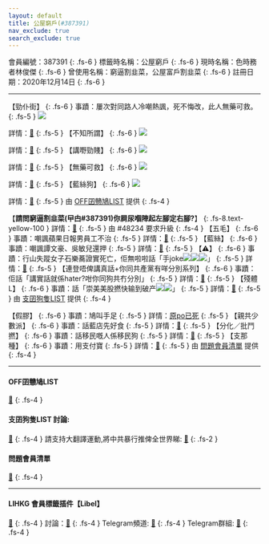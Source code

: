 ```yaml
---
layout: default
title: 公屋窮戶(#387391)
nav_exclude: true
search_exclude: true
---
```


會員編號：387391
{: .fs-6 }
標籤時名稱：公屋窮戶
{: .fs-6 }
現時名稱：色時務者林俊傑
{: .fs-6 }
曾使用名稱：窮逼割韭菜，公屋富戶割韭菜
{: .fs-6 }
註冊日期：2020年12月14日
{: .fs-6 }

---

<div class="code-example" markdown="1">

【勁仆街】
{: .fs-6 }
事蹟：屢次對同路人冷嘲熱諷，死不悔改，此人無藥可救。
{: .fs-5 }
![](https://filedn.eu/l9Hq1YKLkJ4m0VSXcdcfUaJ/LIHKG_on99/on9_jai/387391/387391.1_.png)


詳情：[🔗](https://lih.kg/aMozdBV)
{: .fs-5 }
【不知所謂】
{: .fs-6 }
![](https://filedn.eu/l9Hq1YKLkJ4m0VSXcdcfUaJ/LIHKG_on99/on9_jai/387391/387391.2_.png)


詳情：[🔗](https://lih.kg/aNxyuHV)
{: .fs-5 }
【講嘢勁賤】
{: .fs-6 }
![](https://filedn.eu/l9Hq1YKLkJ4m0VSXcdcfUaJ/LIHKG_on99/on9_jai/387391/387391.3_.png)


詳情：[🔗](https://lih.kg/aNNuvRV)
{: .fs-5 }
【無藥可救】
{: .fs-6 }
![](https://filedn.eu/l9Hq1YKLkJ4m0VSXcdcfUaJ/LIHKG_on99/on9_jai/387391/387391.4_.png)


詳情：[🔗](https://lih.kg/aQKeBrV)
{: .fs-5 }
【藍絲狗】
{: .fs-6 }
![](https://filedn.eu/l9Hq1YKLkJ4m0VSXcdcfUaJ/LIHKG_on99/on9_jai/387391/387391.5_.png)


詳情：[🔗](https://lih.kg/hqtgQT)
{: .fs-5 }
由 [OFF囝戇鳩LIST](#off囝戇鳩list) 提供
{: .fs-4 }

</div>
<div class="code-example" markdown="1">

【**請問窮逼割韭菜(曱甴#387391)你屙尿嗰陣起左腳定右腳?**】
{: .fs-8.text-yellow-100 }
詳情：[🔗](https://lihkg.com/thread/2441432/page/1)
{: .fs-5 }
由 #48234 要求升級
{: .fs-4 }
【五毛】
{: .fs-6 }
事蹟：嘲諷蘋果日報男員工不治
{: .fs-5 }
詳情：[🔗](https://lih.kg/aLaRGuV)
{: .fs-5 }
【藍絲】
{: .fs-6 }
事蹟：嘲諷譚文豪、吳敏兒還押
{: .fs-5 }
詳情：[🔗](https://lih.kg/sAGxjvX)
{: .fs-5 }
【⚠️】
{: .fs-6 }
事蹟：行山失蹤女子石樂蕎證實死亡，佢無啦啦話「手joke![](https://cdn.lihkg.com/assets/faces/pig/wail.gif)![](https://cdn.lihkg.com/assets/faces/pig/wail.gif)![](https://cdn.lihkg.com/assets/faces/pig/wail.gif)」
{: .fs-5 }
詳情：[🔗](https://lih.kg/aNfmePV)
{: .fs-5 }
【連登唔俾講真話+你同共產黨有咩分別系列】
{: .fs-6 }
事蹟：佢話「講實話就係hater?咁你同狗共冇分別」
{: .fs-5 }
詳情：[🔗](https://lih.kg/aNNhfKV)
{: .fs-5 }
【殘體L】
{: .fs-6 }
事蹟：話「崇美美股撚快输到破产![](https://cdn.lihkg.com/assets/faces/lomoji/10.png)![](https://cdn.lihkg.com/assets/faces/lomoji/10.png)」
{: .fs-5 }
詳情：[🔗](https://lih.kg/bgCGQQV)
{: .fs-5 }
由 [支囝狗隻LIST](#支囝狗隻list-討論) 提供
{: .fs-4 }

</div>
<div class="code-example" markdown="1">

【假膠】
{: .fs-6 }
事蹟：鳩叫手足
{: .fs-5 }
詳情：[原po已死](https://lih.kg/huHeHT)
{: .fs-5 }
【親共少數派】
{: .fs-6 }
事蹟：話藍店先好食
{: .fs-5 }
詳情：[🔗](https://lih.kg/hpKjuT)
{: .fs-5 }
【分化／批鬥撚】
{: .fs-6 }
事蹟：話移民嘅人係移民狗
{: .fs-5 }
詳情：[🔗](https://lih.kg/ibEPrT)
{: .fs-5 }
【支那種】
{: .fs-6 }
事蹟：用支付寶
{: .fs-5 }
詳情：[🔗](https://lih.kg/hxwPdT)
{: .fs-5 }
由 [問題會員清單](#問題會員清單) 提供
{: .fs-4 }

</div>

---

#### OFF囝戇鳩LIST
[🔗](https://bit.ly/lihkg_on9_list)
{: .fs-4 }
#### 支囝狗隻LIST 討論: 
[🔗](https://lih.kg/2908480)
{: .fs-4 }
請支持大翻譯運動,將中共暴行推俾全世界睇: [🔗](https://twitter.com/tgtm_official)
{: .fs-2 }
#### 問題會員清單
[🔗](https://github.com/V4KFDgEw8T/rccnmlhnzv)
{: .fs-4 }

---

#### LIHKG 會員標籤插件【Libel】
[🔗](https://kitce.github.io/libel)
{: .fs-4 }
討論：[🔗](https://lih.kg/2841778)
{: .fs-4 }
Telegram頻道: [🔗](https://t.me/LibelOfficialChannel)
{: .fs-4 }
Telegram群組: [🔗](https://t.me/LibelOfficialGroup)
{: .fs-4 }
